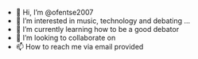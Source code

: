 - 👋 Hi, I’m @ofentse2007
- 👀 I’m interested in music, technology and debating ...
- 🌱 I’m currently learning how to be a good debator 
- 💞️ I’m looking to collaborate on 
- 📫 How to reach me via email provided 

<!---
ofentse2007/ofentse2007 is a ✨ special ✨ repository because its `README.md` (this file) appears on your GitHub profile.
You can click the Preview link to take a look at your changes.
--->
